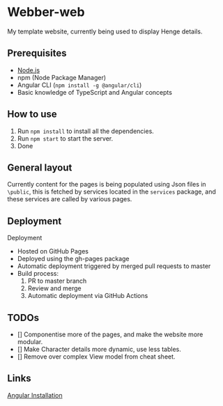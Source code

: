 # Webber-web
My template website, currently being used to display Henge details. 


## Prerequisites
- [Node.js](https://nodejs.org/en/)
- npm (Node Package Manager)
- Angular CLI (`npm install -g @angular/cli`)
- Basic knowledge of TypeScript and Angular concepts

## How to use
1. Run `npm install` to install all the dependencies.
2. Run `npm start` to start the server.
3. Done


## General layout
Currently content for the pages is being populated using Json files in `\public`, this is fetched by services located
in the `services` package, and these services are called by various pages. 


## Deployment
Deployment

* Hosted on GitHub Pages
* Deployed using the gh-pages package
* Automatic deployment triggered by merged pull requests to master
* Build process:
    1. PR to master branch
    2. Review and merge
    3. Automatic deployment via GitHub Actions

## TODOs
- [] Componentise more of the pages, and make the website more modular.
- [] Make Character details more dynamic, use less tables. 
- [] Remove over complex View model from cheat sheet.


## Links
[Angular Installation](https://angular.dev/installation)